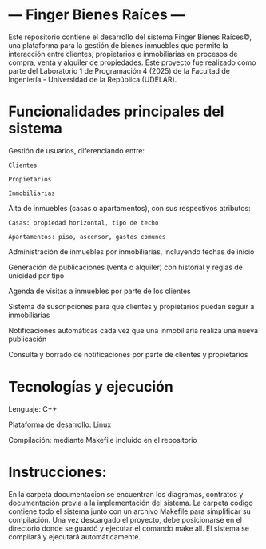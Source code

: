  — Finger Bienes Raíces — 
=
Este repositorio contiene el desarrollo del sistema Finger Bienes Raíces©, una plataforma para la gestión de bienes inmuebles que permite la interacción entre clientes, propietarios e inmobiliarias en procesos de compra, venta y alquiler de propiedades.
Este proyecto fue realizado como parte del Laboratorio 1 de Programación 4 (2025) de la Facultad de Ingeniería - Universidad de la República (UDELAR).

Funcionalidades principales del sistema
=
  Gestión de usuarios, diferenciando entre:

    Clientes

    Propietarios

    Inmobiliarias

  Alta de inmuebles (casas o apartamentos), con sus respectivos atributos:

    Casas: propiedad horizontal, tipo de techo

    Apartamentos: piso, ascensor, gastos comunes

  Administración de inmuebles por inmobiliarias, incluyendo fechas de inicio

  Generación de publicaciones (venta o alquiler) con historial y reglas de unicidad por tipo

  Agenda de visitas a inmuebles por parte de los clientes

  Sistema de suscripciones para que clientes y propietarios puedan seguir a inmobiliarias

  Notificaciones automáticas cada vez que una inmobiliaria realiza una nueva publicación

  Consulta y borrado de notificaciones por parte de clientes y propietarios

Tecnologías y ejecución
=

  Lenguaje: C++
  
  Plataforma de desarrollo: Linux
  
  Compilación: mediante Makefile incluido en el repositorio

Instrucciones:
=
En la carpeta documentacion se encuentran los diagramas, contratos y documentación previa a la implementación del sistema.
La carpeta codigo contiene todo el sistema junto con un archivo Makefile para simplificar su compilación.
Una vez descargado el proyecto, debe posicionarse en el directorio donde se guardó y ejecutar el comando make all. El sistema se compilará y ejecutará automáticamente.
